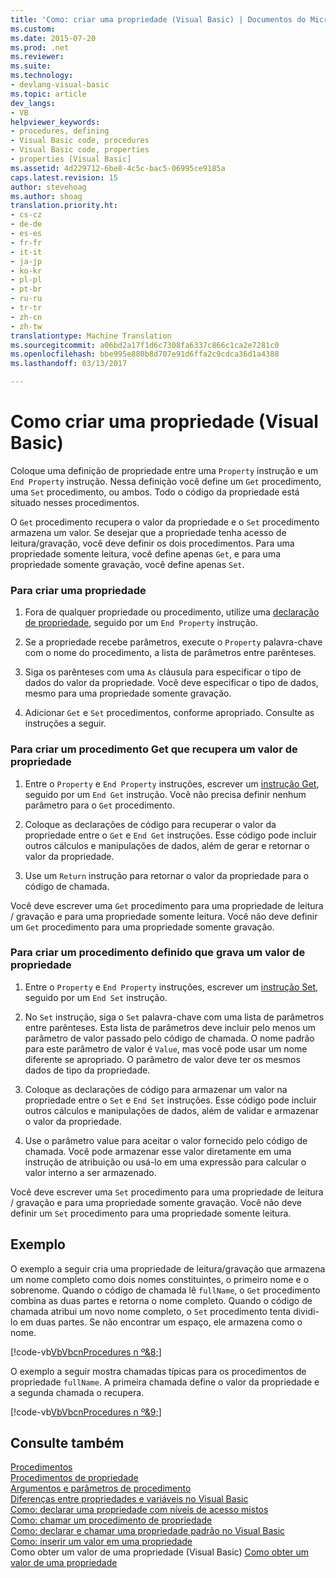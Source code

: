```yaml
---
title: 'Como: criar uma propriedade (Visual Basic) | Documentos do Microsoft'
ms.custom: 
ms.date: 2015-07-20
ms.prod: .net
ms.reviewer: 
ms.suite: 
ms.technology:
- devlang-visual-basic
ms.topic: article
dev_langs:
- VB
helpviewer_keywords:
- procedures, defining
- Visual Basic code, procedures
- Visual Basic code, properties
- properties [Visual Basic]
ms.assetid: 4d229712-6be8-4c5c-bac5-06995ce9185a
caps.latest.revision: 15
author: stevehoag
ms.author: shoag
translation.priority.ht:
- cs-cz
- de-de
- es-es
- fr-fr
- it-it
- ja-jp
- ko-kr
- pl-pl
- pt-br
- ru-ru
- tr-tr
- zh-cn
- zh-tw
translationtype: Machine Translation
ms.sourcegitcommit: a06bd2a17f1d6c7308fa6337c866c1ca2e7281c0
ms.openlocfilehash: bbe995e880b8d707e91d6ffa2c9cdca36d1a4388
ms.lasthandoff: 03/13/2017

---
```

# <a name="how-to-create-a-property-visual-basic"></a>Como criar uma propriedade (Visual Basic)
Coloque uma definição de propriedade entre uma `Property` instrução e um `End Property` instrução. Nessa definição você define um `Get` procedimento, uma `Set` procedimento, ou ambos. Todo o código da propriedade está situado nesses procedimentos.  
  
 O `Get` procedimento recupera o valor da propriedade e o `Set` procedimento armazena um valor. Se desejar que a propriedade tenha acesso de leitura/gravação, você deve definir os dois procedimentos. Para uma propriedade somente leitura, você define apenas `Get`, e para uma propriedade somente gravação, você define apenas `Set`.  
  
### <a name="to-create-a-property"></a>Para criar uma propriedade  
  
1.  Fora de qualquer propriedade ou procedimento, utilize uma [declaração de propriedade](../../../../visual-basic/language-reference/statements/property-statement.md), seguido por um `End Property` instrução.  
  
2.  Se a propriedade recebe parâmetros, execute o `Property` palavra-chave com o nome do procedimento, a lista de parâmetros entre parênteses.  
  
3.  Siga os parênteses com uma `As` cláusula para especificar o tipo de dados do valor da propriedade. Você deve especificar o tipo de dados, mesmo para uma propriedade somente gravação.  
  
4.  Adicionar `Get` e `Set` procedimentos, conforme apropriado. Consulte as instruções a seguir.  
  
### <a name="to-create-a-get-procedure-that-retrieves-a-property-value"></a>Para criar um procedimento Get que recupera um valor de propriedade  
  
1.  Entre o `Property` e `End Property` instruções, escrever um [instrução Get](../../../../visual-basic/language-reference/statements/get-statement.md), seguido por um `End Get` instrução. Você não precisa definir nenhum parâmetro para o `Get` procedimento.  
  
2.  Coloque as declarações de código para recuperar o valor da propriedade entre o `Get` e `End Get` instruções. Esse código pode incluir outros cálculos e manipulações de dados, além de gerar e retornar o valor da propriedade.  
  
3.  Use um `Return` instrução para retornar o valor da propriedade para o código de chamada.  
  
 Você deve escrever uma `Get` procedimento para uma propriedade de leitura / gravação e para uma propriedade somente leitura. Você não deve definir um `Get` procedimento para uma propriedade somente gravação.  
  
### <a name="to-create-a-set-procedure-that-writes-a-propertys-value"></a>Para criar um procedimento definido que grava um valor de propriedade  
  
1.  Entre o `Property` e `End Property` instruções, escrever um [instrução Set](../../../../visual-basic/language-reference/statements/set-statement.md), seguido por um `End Set` instrução.  
  
2.  No `Set` instrução, siga o `Set` palavra-chave com uma lista de parâmetros entre parênteses. Esta lista de parâmetros deve incluir pelo menos um parâmetro de valor passado pelo código de chamada. O nome padrão para este parâmetro de valor é `Value`, mas você pode usar um nome diferente se apropriado. O parâmetro de valor deve ter os mesmos dados de tipo da propriedade.  
  
3.  Coloque as declarações de código para armazenar um valor na propriedade entre o `Set` e `End Set` instruções. Esse código pode incluir outros cálculos e manipulações de dados, além de validar e armazenar o valor da propriedade.  
  
4.  Use o parâmetro value para aceitar o valor fornecido pelo código de chamada. Você pode armazenar esse valor diretamente em uma instrução de atribuição ou usá-lo em uma expressão para calcular o valor interno a ser armazenado.  
  
 Você deve escrever uma `Set` procedimento para uma propriedade de leitura / gravação e para uma propriedade somente gravação. Você não deve definir um `Set` procedimento para uma propriedade somente leitura.  
  
## <a name="example"></a>Exemplo  
 O exemplo a seguir cria uma propriedade de leitura/gravação que armazena um nome completo como dois nomes constituintes, o primeiro nome e o sobrenome. Quando o código de chamada lê `fullName`, o `Get` procedimento combina as duas partes e retorna o nome completo. Quando o código de chamada atribui um novo nome completo, o `Set` procedimento tenta dividi-lo em duas partes. Se não encontrar um espaço, ele armazena como o nome.  
  
 [!code-vb[VbVbcnProcedures n º&8;](./codesnippet/VisualBasic/how-to-create-a-property_1.vb)]  
  
 O exemplo a seguir mostra chamadas típicas para os procedimentos de propriedade `fullName`. A primeira chamada define o valor da propriedade e a segunda chamada o recupera.  
  
 [!code-vb[VbVbcnProcedures n º&9;](./codesnippet/VisualBasic/how-to-create-a-property_2.vb)]  
  
## <a name="see-also"></a>Consulte também  
 [Procedimentos](./index.md)   
 [Procedimentos de propriedade](./property-procedures.md)   
 [Argumentos e parâmetros de procedimento](./procedure-parameters-and-arguments.md)   
 [Diferenças entre propriedades e variáveis no Visual Basic](./differences-between-properties-and-variables.md)   
 [Como: declarar uma propriedade com níveis de acesso mistos](./how-to-declare-a-property-with-mixed-access-levels.md)   
 [Como: chamar um procedimento de propriedade](./how-to-call-a-property-procedure.md)   
 [Como: declarar e chamar uma propriedade padrão no Visual Basic](./how-to-declare-and-call-a-default-property.md)   
 [Como: inserir um valor em uma propriedade](./how-to-put-a-value-in-a-property.md)   
Como obter um valor de uma propriedade (Visual Basic) [Como obter um valor de uma propriedade](./how-to-get-a-value-from-a-property.md)
